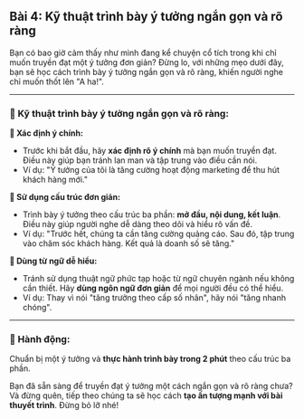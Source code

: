 ## Bài 4: Kỹ thuật trình bày ý tưởng ngắn gọn và rõ ràng

Bạn có bao giờ cảm thấy như mình đang kể chuyện cổ tích trong khi chỉ muốn truyền đạt một ý tưởng đơn giản? Đừng lo, với những mẹo dưới đây, bạn sẽ học cách trình bày ý tưởng ngắn gọn và rõ ràng, khiến người nghe chỉ muốn thốt lên "A ha!".

---

### 📌 Kỹ thuật trình bày ý tưởng ngắn gọn và rõ ràng:

**🔹 Xác định ý chính:**
- Trước khi bắt đầu, hãy **xác định rõ ý chính** mà bạn muốn truyền đạt. Điều này giúp bạn tránh lan man và tập trung vào điều cần nói.
- Ví dụ: "Ý tưởng của tôi là tăng cường hoạt động marketing để thu hút khách hàng mới."

**🔹 Sử dụng cấu trúc đơn giản:**
- Trình bày ý tưởng theo cấu trúc ba phần: **mở đầu, nội dung, kết luận**. Điều này giúp người nghe dễ dàng theo dõi và hiểu rõ vấn đề.
- Ví dụ: "Trước hết, chúng ta cần tăng cường quảng cáo. Sau đó, tập trung vào chăm sóc khách hàng. Kết quả là doanh số sẽ tăng."

**🔹 Dùng từ ngữ dễ hiểu:**
- Tránh sử dụng thuật ngữ phức tạp hoặc từ ngữ chuyên ngành nếu không cần thiết. Hãy **dùng ngôn ngữ đơn giản** để mọi người đều có thể hiểu.
- Ví dụ: Thay vì nói "tăng trưởng theo cấp số nhân", hãy nói "tăng nhanh chóng".

---

### 🚀 Hành động:

Chuẩn bị một ý tưởng và **thực hành trình bày trong 2 phút** theo cấu trúc ba phần.

Bạn đã sẵn sàng để truyền đạt ý tưởng một cách ngắn gọn và rõ ràng chưa? Và đừng quên, tiếp theo chúng ta sẽ học cách **tạo ấn tượng mạnh với bài thuyết trình**. Đừng bỏ lỡ nhé!